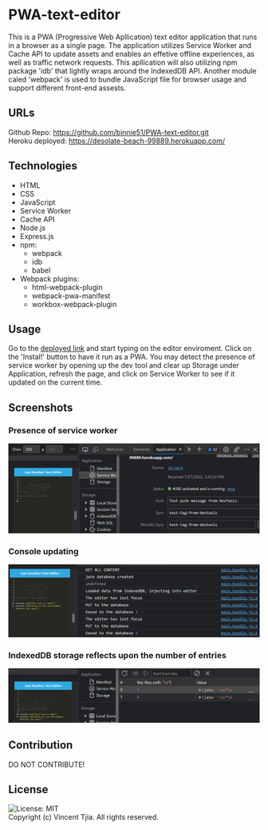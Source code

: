 # PWA-text-editor

This is a PWA (Progressive Web Apllication) text editor application that runs in a browser as a single page. The application utilizes Service Worker and Cache API to update assets and enables an effetive offline experiences, as well as traffic network requests. This apllication will also utilizing npm package 'idb' that lightly wraps around the IndexedDB API. Another module caled 'webpack' is used to bundle JavaScript file for browser usage and support different front-end assests.

## URLs

Github Repo: https://github.com/binnie51/PWA-text-editor.git <br/> 
Heroku deployed: https://desolate-beach-99889.herokuapp.com/

## Technologies

* HTML
* CSS
* JavaScript
* Service Worker
* Cache API
* Node.js
* Express.js 
* npm:
  * webpack
  * idb
  * babel
* Webpack plugins:
  * html-webpack-plugin
  * webpack-pwa-manifest
  * workbox-webpack-plugin

## Usage

Go to the [deployed link](https://desolate-beach-99889.herokuapp.com) and start typing on the editor enviroment. Click on the 'Instal!' button to have it run as a PWA. You may detect the presence of service worker by opening up the dev tool and clear up Storage under Application, refresh the page, and click on Service Worker to see if it updated on the current time.  

## Screenshots
### Presence of service worker
![service-worker](./assets/text-ed2.PNG)

### Console updating 
![console](./assets/text-ed3.PNG)

### IndexedDB storage reflects upon the number of entries
![idb-storage](./assets/text-ed1.PNG)

## Contribution
DO NOT CONTRIBUTE!

## License
![License: MIT](https://img.shields.io/badge/License-MIT-yellow.svg) <br/>
Copyright (c) Vincent Tjia. All rights reserved.
